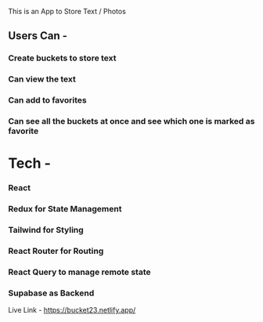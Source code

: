 This is an App to Store Text / Photos

## Users Can - 

### Create buckets to store text

### Can view the text 

### Can add to favorites

### Can see all the buckets at once and see which one is marked as favorite


# Tech - 
### React

### Redux for State Management

### Tailwind for Styling

### React Router for Routing

### React Query to manage remote state

### Supabase as Backend

Live Link - https://bucket23.netlify.app/
